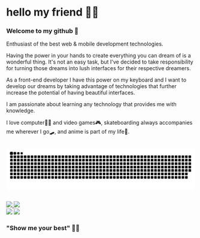 # hello my friend 👨‍💻
### Welcome to my github 🤗

Enthusiast of the best web & mobile development technologies.

Having the power in your hands to create everything you can dream of is a wonderful thing. It's not an easy task, but I've decided to take responsibility for turning those dreams into lush interfaces for their respective dreamers.

As a front-end developer I have this power on my keyboard and I want to develop our dreams by taking advantage of technologies that further increase the potential of having beautiful interfaces.

I am passionate about learning any technology that provides me with knowledge.

I love computer👨‍💻 and video games🎮, skateboarding always accompanies me wherever I go🛹, and anime is part of my life🎍.


##
  
![Snake animation](https://github.com/Alex-dll/Alex-dll/blob/output/github-contribution-grid-snake.svg)

##

<div>
  <a href="https://github.com/Alex-dll">
  <img height="180em" src="https://github-readme-stats.vercel.app/api?username=Alex-dll&show_icons=true&theme=jolly&include_all_commits=true&count_private=true"/>
  <img height="180em" src="https://github-readme-stats.vercel.app/api/top-langs/?username=Alex-dll&&layout=compact&hide=shell&theme=jolly"/>
</div>
  
  
<div>
  <a href = "mailto:alexsandrojr.303@gmail.com"><img src="https://img.shields.io/badge/-Gmail-%23333?style=for-the-badge&logo=gmail&logoColor=white" target="_blank"></a>
  <a href="https://www.linkedin.com/in/alex-sandro-4a80a7189" target="_blank"><img src="https://img.shields.io/badge/-LinkedIn-%230077B5?style=for-the-badge&logo=linkedin&logoColor=white" target="_blank"></a> 
 </div>
  

### "Show me your best" 🦸‍♂️
